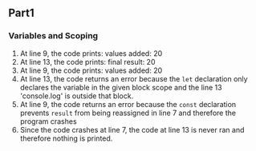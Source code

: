 ## Part1
### Variables and Scoping
1. At line 9, the code prints: values added:  20
2. At line 13, the code prints: final result:  20
3. At line 9, the code prints: values added:  20
4. At line 13, the code returns an error because the `let` declaration only declares the variable in the given block scope and the line 13 'console.log' is outside that block.
5. At line 9, the code returns an error because the `const` declaration prevents `result` from being reassigned in line 7 and therefore the program crashes
6. Since the code crashes at line 7, the code at line 13 is never ran and therefore nothing is printed.
